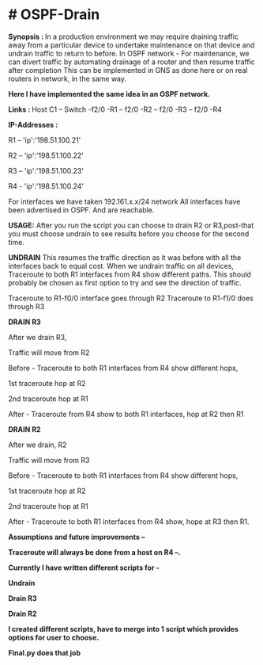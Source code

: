 <H1># OSPF-Drain</H1>
<strong>Synopsis : </strong>
In a production environment we may require draining traffic away from a particular device to undertake maintenance on that device and undrain traffic to return to before.
In OSPF network - For maintenance, we can divert traffic by automating drainage of a router and then resume traffic after completion
This can be implemented in GNS as done here or on real routers in network, in the same way.

<strong>Here I have implemented the same idea in an OSPF network.</strong>

<strong>Links : </strong>
Host C1 – Switch     -f2/0   -R1
			  – f2/0       -R2
			  – f2/0       -R3
			  – f2/0       -R4

<strong> IP-Addresses : </strong>
<p>R1 – 'ip':'198.51.100.21'</p>
<p>R2 – 'ip':'198.51.100.22'</p>
<p>R3 – 'ip':'198.51.100.23'</p>
<p>R4 - 'ip':'198.51.100.24'</p>

For interfaces we have taken 192.161.x.x/24 network 
All interfaces have been advertised in OSPF.
And are reachable.

<strong>USAGE:</strong>
After you run the script you can choose to drain R2 or R3,post-that you must choose undrain to see results before you choose for the second time.

<strong>UNDRAIN</strong>
This resumes the traffic direction as it was before with all the interfaces back to equal cost.
When we undrain traffic on all devices, 
Traceroute to both R1 interfaces from R4 show different paths.
This should probably be chosen as first option to try and see the direction of traffic.

Traceroute to R1-f0/0 interface goes through R2 
Traceroute to R1-f1/0 does through R3

<strong>DRAIN R3</strong>

After we drain R3, 
<p>Traffic will move from R2 </p>
<p>Before - Traceroute to both R1 interfaces from R4 show different hops,</p>
<p>1st traceroute hop at R2 </p>
<p>2nd traceroute hop at R1</p>
<p>After - Traceroute from R4 show to both R1 interfaces, hop at R2 then R1</p>


<strong>DRAIN R2</strong>

<p>After we drain, R2</p>
<p>Traffic will move from R3</p>
<p>Before - Traceroute to both R1 interfaces from R4 show different hops,</p>
<p>1st traceroute hop at R2 </p>
<p>2nd traceroute hop at R1</p>
<p>After - Traceroute to both R1 interfaces from R4 show, hope at R3 then R1.</p>

<strong><p>Assumptions and future improvements –</srong> 
<p>Traceroute will always be done from a host on R4 –.</p>

Currently I have written different scripts for -
<p>Undrain
<p>Drain R3</p>
<p>Drain R2</p>

<p>I created different scripts, have to merge into 1 script which provides options for user to choose.<p>
	<p> Final.py does that job </p>

